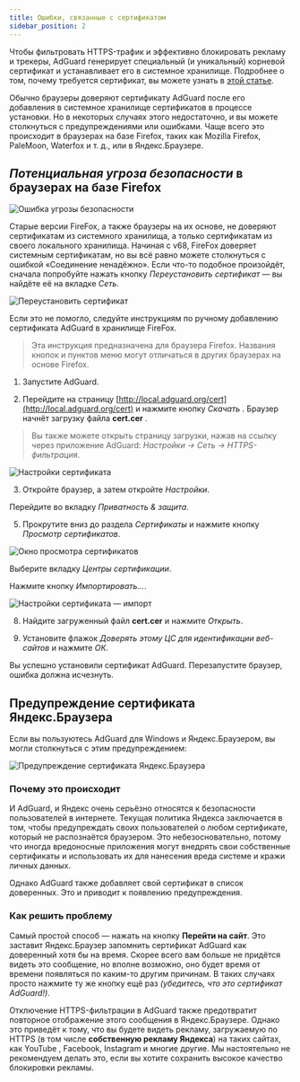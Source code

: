```yaml
---
title: Ошибки, связанные с сертификатом
sidebar_position: 2
---
```


Чтобы фильтровать HTTPS-трафик и эффективно блокировать рекламу и трекеры, AdGuard генерирует специальный (и уникальный) корневой сертификат и устанавливает его в системное хранилище. Подробнее о том, почему требуется сертификат, вы можете узнать в [этой статье](/general/https-filtering/what-is-https-filtering).

Обычно браузеры доверяют сертификату AdGuard после его добавления в системное хранилище сертификатов в процессе установки. Но в некоторых случаях этого недостаточно, и вы можете столкнуться с предупреждениями или ошибками. Чаще всего это происходит в браузерах на базе Firefox, таких как Mozilla Firefox, PaleMoon, Waterfox и т. д., или в Яндекс.Браузере.

## *Потенциальная угроза безопасности* в браузерах на базе Firefox

![Ошибка угрозы безопасности](https://cdn.adtidy.org/public/Adguard/kb/en/certificate/cert_error_en.png)

Старые версии FireFox, а также браузеры на их основе, не доверяют сертификатам из системного хранилища, а только сертификатам из своего локального хранилища. Начиная с v68, FireFox доверяет системным сертификатам, но вы всё равно можете столкнуться с ошибкой «Соединение ненадёжно». Если что-то подобное произойдёт, сначала попробуйте нажать кнопку *Переустановить сертификат* — вы найдёте её на вкладке *Сеть*.

![Переустановить сертификат](https://cdn.adtidy.org/content/kb/ad_blocker/windows/solving-problems/reinstall.jpg)

Если это не помогло, следуйте инструкциям по ручному добавлению сертификата AdGuard в хранилище FireFox.
> Эта инструкция предназначена для браузера Firefox. Названия кнопок и пунктов меню могут отличаться в других браузерах на основе Firefox.

1) Запустите AdGuard.

2) Перейдите на страницу [http://local.adguard.org/cert](http://local.adguard.org/cert) и нажмите кнопку *Скачать* . Браузер начнёт загрузку файла **cert.cer** .
> Вы также можете открыть страницу загрузки, нажав на ссылку через приложение AdGuard: *Настройки → Сеть → HTTPS-фильтрация*.

![Настройки сертификата](https://cdn.adtidy.org/content/kb/ad_blocker/windows/solving-problems/link.jpeg)

3) Откройте браузер, а затем откройте *Настройки*.

Перейдите во вкладку *Приватность & защита*.

5) Прокрутите вниз до раздела *Сертификаты* и нажмите кнопку *Просмотр сертификатов*.

![Окно просмотра сертификатов](https://cdn.adtidy.org/content/kb/ad_blocker/windows/solving-problems/import1.jpeg)

Выберите вкладку *Центры сертификации*.

Нажмите кнопку *Импортировать...*.

![Настройки сертификата — импорт](https://cdn.adtidy.org/content/kb/ad_blocker/windows/solving-problems/import2.jpeg)

8) Найдите загруженный файл **cert.cer** и нажмите *Открыть*.

9) Установите флажок *Доверять этому ЦС для идентификации веб-сайтов* и нажмите *ОК*.

Вы успешно установили сертификат AdGuard. Перезапустите браузер, ошибка должна исчезнуть.

## Предупреждение сертификата Яндекс.Браузера

Если вы пользуютесь AdGuard для Windows и Яндекс.Браузером, вы могли столкнуться с этим предупреждением:

![Предупреждение сертификата Яндекс.Браузера](https://cdn.adtidy.org/content/kb/ad_blocker/windows/solving-problems/yandex-cert.png)

### Почему это происходит

И AdGuard, и Яндекс очень серьёзно относятся к безопасности пользователей в интернете. Текущая политика Яндекса заключается в том, чтобы предупреждать своих пользователей о любом сертификате, который не распознаётся браузером. Это небезосновательно, потому что иногда вредоносные приложения могут внедрять свои собственные сертификаты и использовать их для нанесения вреда системе и кражи личных данных.

Однако AdGuard также добавляет свой сертификат в список доверенных. Это и приводит к появлению предупреждения.

### Как решить проблему

Самый простой способ — нажать на кнопку **Перейти на сайт**. Это заставит Яндекс.Браузер запомнить сертификат AdGuard как доверенный хотя бы на время. Скорее всего вам больше не придётся видеть это сообщение, но вполне возможно, оно будет время от времени появляться по каким-то другим причинам. В таких случаях просто нажмите ту же кнопку ещё раз *(убедитесь, что это сертификат AdGuard!)*.

Отключение HTTPS-фильтрации в AdGuard также предотвратит повторное отображение этого сообщения в Яндекс.Браузере. Однако это приведёт к тому, что вы будете видеть рекламу, загружаемую по HTTPS (в том числе **собственную рекламу Яндекса**) на таких сайтах, как YouTube , Facebook, Instagram и многие другие. Мы настоятельно не рекомендуем делать это, если вы хотите сохранить высокое качество блокировки рекламы.

